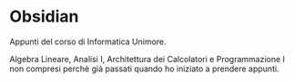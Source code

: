 # Obsidian

Appunti del corso di Informatica Unimore.

Algebra Lineare, Analisi I, Architettura dei Calcolatori e Programmazione I non compresi perchè già passati quando ho iniziato a prendere appunti.

